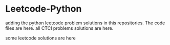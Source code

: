 # Leetcode-Python
adding the python leetcode problem solutions in this repositories. 
The code files are here.
all CTCI problems solutions are here.


some leetcode solutions are here


































































































































































































































































































































































































































































































































































































































































































































































































































































































































































































































































































































































































































































